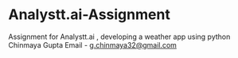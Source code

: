 # Analystt.ai-Assignment
Assignment for Analystt.ai , developing a weather app using python 
Chinmaya Gupta
Email - g.chinmaya32@gmail.com

